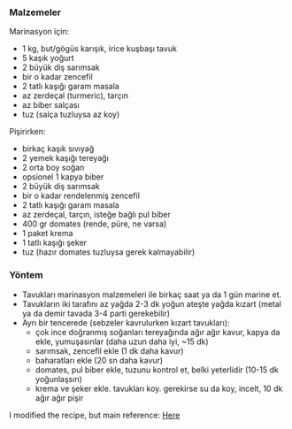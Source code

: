 ### Malzemeler

Marinasyon için:
- 1 kg, but/gögüs karışık, irice kuşbaşı tavuk
- 5 kaşık yoğurt
- 2 büyük diş sarımsak
- bir o kadar zencefil
- 2 tatlı kaşığı garam masala
- az zerdeçal (turmeric), tarçın
- az biber salçası
- tuz (salça tuzluysa az koy)

Pişirirken:
- birkaç kaşık sıvıyağ
- 2 yemek kaşığı tereyağı
- 2 orta boy soğan
- opsionel 1 kapya biber
- 2 büyük diş sarımsak
- bir o kadar rendelenmiş zencefil
- 2 tatlı kaşığı garam masala
- az zerdeçal, tarçın, isteğe bağlı pul biber
- 400 gr domates (rende, püre, ne varsa)
- 1 paket krema
- 1 tatlı kaşığı şeker
- tuz (hazır domates tuzluysa gerek kalmayabilir)

### Yöntem

- Tavukları marinasyon malzemeleri ile birkaç saat ya da 1 gün marine et.
- Tavukların iki tarafını az yağda 2-3 dk yoğun ateşte yağda kızart (metal ya da demir tavada 3-4 parti gerekebilir)
- Ayrı bir tencerede (sebzeler kavrulurken kızart tavukları):
    - çok ince doğranmış soğanları tereyağında ağır ağır kavur, kapya da ekle, yumuşasınlar (daha uzun daha iyi, ~15 dk)
    - sarımsak, zencefil ekle (1 dk daha kavur)
    - baharatları ekle (20 sn daha kavur)
    - domates, pul biber ekle, tuzunu kontrol et, belki yeterlidir (10-15 dk yoğunlaşsın) 
    - krema ve şeker ekle. tavukları koy. gerekirse su da koy, incelt, 10 dk ağır ağır pişir

I modified the recipe, but main reference: [Here](https://cafedelites.com/chicken-tikka-masala/)